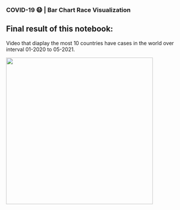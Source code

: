 ### COVID-19 😷 | Bar Chart Race Visualization

## Final result of this notebook:  
Video that diaplay the most 10 countries have cases in the world over interval 01-2020 to 05-2021.

<code><img height="400" src="https://github.com/MhmdSyd/Bar_Chart_Race_Gif/blob/main/COVID_Sub.gif?raw=true"></code>
